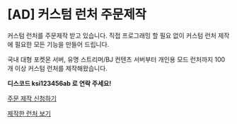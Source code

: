 # [AD] 커스텀 런처 주문제작

커스텀 런처를 주문제작 받고 있습니다. 직접 프로그래밍 할 필요 없이 커스텀 런처 제작에 필요한 모든 기능을 만들어 드립니다.

국내 대형 포켓몬 서버, 유명 스트리머/BJ 컨텐츠 서버부터 개인용 모드 런처까지 100개 이상 커스텀 런처를 제작해왔습니다.

**디스코드 ksi123456ab 로 연락 주세요!**

[주문 제작 신청하기](https://cafe.naver.com/alphacml/76)

[제작한 런처 보기](https://cafe.naver.com/alphacml)
